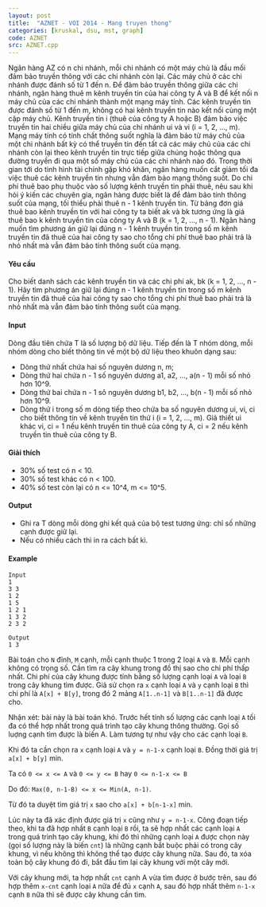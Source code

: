```yaml
---
layout: post
title:  "AZNET - VOI 2014 - Mang truyen thong"
categories: [kruskal, dsu, mst, graph]
code: AZNET
src: AZNET.cpp
---
```



Ngân hàng AZ có n chi nhánh, mỗi chi nhánh có một máy chủ là đầu mối đảm bảo truyền thông với các chi nhánh còn lại. Các máy chủ ở các chi nhánh được đánh số từ 1 đến n. Để đảm bảo truyền thông giữa các chi nhánh, ngân hàng thuê m kênh truyền tin của hai công ty A và B để kết nối n máy chủ của các chi nhánh thành một mạng máy tính. Các kênh truyền tin được đánh số từ 1 đến m, không có hai kênh truyền tin nào kết nối cùng một cặp máy chủ. Kênh truyền tin i (thuê của công ty A hoặc B) đảm bảo việc truyền tin hai chiều giữa máy chủ của chi nhánh ui và vi (i = 1, 2, ..., m). Mạng máy tính có tính chất thông suốt nghĩa là đảm bảo từ máy chủ của một chi nhánh bất kỳ có thể truyền tin đến tất cả các máy chủ của các chi nhánh còn lại theo kênh truyền tin trực tiếp giữa chúng hoặc thông qua đường truyền đi qua một số máy chủ của các chi nhánh nào đó. Trong thời gian tới do tình hình tài chính gặp khó khăn, ngân hàng muốn cắt giảm tối đa việc thuê các kênh truyền tin nhưng vẫn đảm bảo mạng thông suốt. Do chi phí thuê bao phụ thuộc vào số lượng kênh truyền tin phải thuê, nêu sau khi hỏi ý kiến các chuyên gia, ngân hàng được biết là để đảm bảo tính thông suốt của mạng, tối thiểu phải thuê n - 1 kênh truyền tin. Từ bảng đơn giá thuê bao kênh truyền tin với hai công ty ta biết ak và bk tương ứng là giá thuê bao k kênh truyền tin của công ty A và B (k = 1, 2, ..., n - 1). Ngân hàng muốn tìm phương án giữ lại đúng n - 1 kênh truyền tin trong số m kênh truyền tin đã thuê của hai công ty sao cho tổng chi phí thuê bao phải trả là nhỏ nhất mà vẫn đảm bảo tính thông suốt của mạng.

#### Yêu cầu

Cho biết danh sách các kênh truyền tin và các chi phí ak, bk (k = 1, 2, ..., n - 1). Hãy tìm phương án giữ lại đúng n - 1 kênh truyền tin trong số m kênh truyền tin đã thuê của hai công ty sao cho tổng chi phí thuê bao phải trả là nhỏ nhất mà vẫn đảm bảo tính thông suốt của mạng.

#### Input

Dòng đầu tiên chứa T là số lượng bộ dữ liệu. Tiếp đến là T nhóm dòng, mỗi nhóm dòng cho biết thông tin về một bộ dữ liệu theo khuôn dạng sau:

*   Dòng thứ nhất chứa hai số nguyên dương n, m;
*   Dòng thứ hai chứa n - 1 số nguyên dương a1, a2, ..., a(n - 1) mỗi số nhỏ hơn 10^9.
*   Dòng thứ bai chứa n - 1 sô nguyên dương b1, b2, ..., b(n - 1) mỗi số nhỏ hơn 10^9.
*   Dòng thứ i trong số m dòng tiếp theo chứa ba số nguyên dương ui, vi, ci cho biết thông tin về kênh truyền tin thứ i (i = 1, 2, ..., m). Giả thiết ui khác vi, ci = 1 nếu kênh truyền tin thuê của công ty A, ci = 2 nếu kênh truyền tin thuê của công ty B.

#### Giải thích

*   30% số test có n < 10.
*   30% số test khác có n < 100.
*   40% số test còn lại có n <= 10^4, m <= 10^5.

#### Output

*   Ghi ra T dòng mỗi dòng ghi kết quả của bộ test tương ứng: chỉ số những cạnh được giữ lại.
*   Nếu có nhiều cách thì in ra cách bất kì.

#### Example

```
Input
1
3 3
1 2
1 5
1 2 1
1 3 2
2 3 2

Output
1 3
```

<!--more-->



Bài toán cho `N` đỉnh, `M` cạnh, mỗi cạnh thuộc 1 trong 2 loại `A` và `B`. Mỗi cạnh không có trọng số. Cần tìm ra cây khung trong đồ thị sao cho chi phí thấp nhất. Chi phí của cây khung được tính bằng số lượng cạnh loại `A` và loại `B` trong cây khung tìm được. Giả sử chọn ra `x` cạnh loại `A` và `y` cạnh loại `B` thì chi phí là `A[x] + B[y]`, trong đó 2 mảng `A[1..n-1]` và `B[1..n-1]` đã được cho.


Nhận xét: bài này là bài toán khó. Trước hết tính số lượng các cạnh loại `A` tối đa có thể hợp nhất trong quá trình tạo cây khung thông thường. Gọi số luợng cạnh tìm được là biến A. Làm tương tự như vậy cho các cạnh loại `B`.

Khi đó ta cần chọn ra `x` cạnh loại `A` và `y = n-1-x` cạnh loại `B`. Đồng thời giá trị `a[x] + b[y]` min. 

Ta có `0 <= x <= A` và `0 <= y <= B` hay `0 <= n-1-x <= B`

Do đó: `Max(0, n-1-B) <= x <= Min(A, n-1)`.

Từ đó ta duyệt tìm giá trị `x` sao cho `a[x] + b[n-1-x]` min.

Lúc này ta đã xác định được giá trị `x` cũng như `y = n-1-x`. Công đoạn tiếp theo, khi ta đã hợp nhất `B` cạnh loại `B` rồi, ta sẽ hợp nhất các cạnh loại `A` trong quá trình tạo cây khung, khi đó thì những cạnh loại `A` được chọn này (gọi số lượng này là biến `cnt`) là những cạnh bắt buộc phải có trong cây khung, vì nếu không thì không thể tạo được cây khung nữa. Sau đó, ta xóa toàn bộ cây khung đó đi, bắt đầu tìm lại cây khung với một cây mới.

Với cây khung mới, ta hợp nhất `cnt` cạnh A vừa tìm được ở bước trên, sau đó hợp thêm `x-cnt` cạnh loại `A` nữa để đủ `x` cạnh `A`, sau đó hợp nhất thêm `n-1-x` cạnh `B` nữa thì sẽ được cây khung cần tìm.

